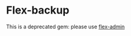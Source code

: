 # Flex-backup

This is a deprecated gem: please use [flex-admin](https://github.com/ddnexus/flex-admin)
